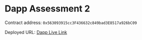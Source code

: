 # Dapp Assessment 2

Contract address: ```0x563093915cc3F436632c849bad3E8517a926bC09```

Deployed URL: [Dapp Live Link](https://dapp-assessment-2.vercel.app/)